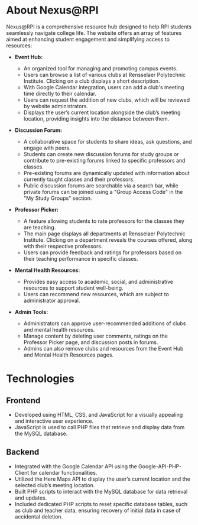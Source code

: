 # About Nexus@RPI
Nexus@RPI is a comprehensive resource hub designed to help RPI students seamlessly navigate college life. The website offers an array of features aimed at enhancing student engagement and simplifying access to resources:
* **Event Hub:** 
  * An organized tool for managing and promoting campus events.
  * Users can browse a list of various clubs at Rensselaer Polytechnic Institute. Clicking on a club displays a short description.
  * With Google Calendar integration, users can add a club's meeting time directly to their calendar.
  * Users can request the addition of new clubs, which will be reviewed by website administrators.
  * Displays the user’s current location alongside the club’s meeting location, providing insights into the distance between them. 

* **Discussion Forum:** 
  * A collaborative space for students to share ideas, ask questions, and engage with peers.
  * Students can create new discussion forums for study groups or contribute to pre-existing forums linked to specific professors and classes.
  * Pre-existing forums are dynamically updated with information about currently taught classes and their professors.
  * Public discussion forums are searchable via a search bar, while private forums can be joined using a "Group Access Code" in the "My Study Groups" section.

* **Professor Picker:** 
  * A feature allowing students to rate professors for the classes they are teaching.
  * The main page displays all departments at Rensselaer Polytechnic Institute. Clicking on a department reveals the courses offered, along with their respective professors.
  * Users can provide feedback and ratings for professors based on their teaching performance in specific classes.

* **Mental Health Resources:** 
  * Provides easy access to academic, social, and administrative resources to support student well-being.
  * Users can recommend new resources, which are subject to administrator approval.

* **Admin Tools:**
  * Administrators can approve user-recommended additions of clubs and mental health resources.
  * Manage content by deleting user comments, ratings on the Professor Picker page, and discussion posts in forums.
  * Admins can also remove clubs and resources from the Event Hub and Mental Health Resources pages.

# Technologies
## Frontend
* Developed using HTML, CSS, and JavaScript for a visually appealing and interactive user experience.
* JavaScript is used to call PHP files that retrieve and display data from the MySQL database.
 
## Backend
* Integrated with the Google Calendar API using the Google-API-PHP-Client for calendar functionalities.
* Utilized the Here Maps API to display the user’s current location and the selected club’s meeting location.
* Built PHP scripts to interact with the MySQL database for data retrieval and updates.
* Included dedicated PHP scripts to reset specific database tables, such as club and teacher data, ensuring recovery of initial data in case of accidental deletion.